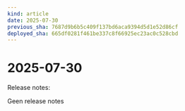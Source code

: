 ```yaml
---
kind: article
date: 2025-07-30
previous_sha: 7687d9b6b5c409f137bd6aca9394d5d1e52d86cf
deployed_sha: 665df0281f461be337c8f66925ec23ac0c528cbd
---
```


# 2025-07-30

Release notes:

Geen release notes
